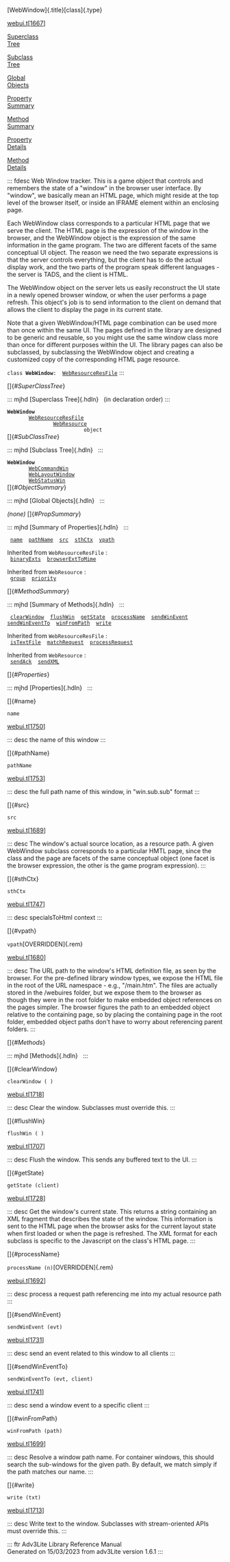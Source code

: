 [WebWindow]{.title}[class]{.type}

[webui.t](../file/webui.t.html)\[[1667](../source/webui.t.html#1667)\]

[Superclass\
Tree](#_SuperClassTree_)

[Subclass\
Tree](#_SubClassTree_)

[Global\
Objects](#_ObjectSummary_)

[Property\
Summary](#_PropSummary_)

[Method\
Summary](#_MethodSummary_)

[Property\
Details](#_Properties_)

[Method\
Details](#_Methods_)

::: fdesc
Web Window tracker. This is a game object that controls and remembers
the state of a \"window\" in the browser user interface. By \"window\",
we basically mean an HTML page, which might reside at the top level of
the browser itself, or inside an IFRAME element within an enclosing
page.

Each WebWindow class corresponds to a particular HTML page that we serve
the client. The HTML page is the expression of the window in the
browser, and the WebWindow object is the expression of the same
information in the game program. The two are different facets of the
same conceptual UI object. The reason we need the two separate
expressions is that the server controls everything, but the client has
to do the actual display work, and the two parts of the program speak
different languages - the server is TADS, and the client is HTML.

The WebWindow object on the server lets us easily reconstruct the UI
state in a newly opened browser window, or when the user performs a page
refresh. This object\'s job is to send information to the client on
demand that allows the client to display the page in its current state.

Note that a given WebWindow/HTML page combination can be used more than
once within the same UI. The pages defined in the library are designed
to be generic and reusable, so you might use the same window class more
than once for different purposes within the UI. The library pages can
also be subclassed, by subclassing the WebWindow object and creating a
customized copy of the corresponding HTML page resource.

`class `**`WebWindow`**` :   `[`WebResourceResFile`](../object/WebResourceResFile.html)
:::

[]{#_SuperClassTree_}

::: mjhd
[Superclass Tree]{.hdln}   (in declaration order)
:::

**`WebWindow`**\
`         `[`WebResourceResFile`](../object/WebResourceResFile.html)\
`                 `[`WebResource`](../object/WebResource.html)\
`                         object`\
[]{#_SubClassTree_}

::: mjhd
[Subclass Tree]{.hdln}  
:::

**`WebWindow`**\
`         `[`WebCommandWin`](../object/WebCommandWin.html)\
`         `[`WebLayoutWindow`](../object/WebLayoutWindow.html)\
`         `[`WebStatusWin`](../object/WebStatusWin.html)\
[]{#_ObjectSummary_}

::: mjhd
[Global Objects]{.hdln}  
:::

*(none)* []{#_PropSummary_}

::: mjhd
[Summary of Properties]{.hdln}  
:::

` `[`name`](#name)`  `[`pathName`](#pathName)`  `[`src`](#src)`  `[`sthCtx`](#sthCtx)`  `[`vpath`](#vpath)`  `

Inherited from `WebResourceResFile` :\
` `[`binaryExts`](../object/WebResourceResFile.html#binaryExts)`  `[`browserExtToMime`](../object/WebResourceResFile.html#browserExtToMime)`  `

Inherited from `WebResource` :\
` `[`group`](../object/WebResource.html#group)`  `[`priority`](../object/WebResource.html#priority)`  `

[]{#_MethodSummary_}

::: mjhd
[Summary of Methods]{.hdln}  
:::

` `[`clearWindow`](#clearWindow)`  `[`flushWin`](#flushWin)`  `[`getState`](#getState)`  `[`processName`](#processName)`  `[`sendWinEvent`](#sendWinEvent)`  `[`sendWinEventTo`](#sendWinEventTo)`  `[`winFromPath`](#winFromPath)`  `[`write`](#write)`  `

Inherited from `WebResourceResFile` :\
` `[`isTextFile`](../object/WebResourceResFile.html#isTextFile)`  `[`matchRequest`](../object/WebResourceResFile.html#matchRequest)`  `[`processRequest`](../object/WebResourceResFile.html#processRequest)`  `

Inherited from `WebResource` :\
` `[`sendAck`](../object/WebResource.html#sendAck)`  `[`sendXML`](../object/WebResource.html#sendXML)`  `

[]{#_Properties_}

::: mjhd
[Properties]{.hdln}  
:::

[]{#name}

`name`

[webui.t](../file/webui.t.html)\[[1750](../source/webui.t.html#1750)\]

::: desc
the name of this window
:::

[]{#pathName}

`pathName`

[webui.t](../file/webui.t.html)\[[1753](../source/webui.t.html#1753)\]

::: desc
the full path name of this window, in \"win.sub.sub\" format
:::

[]{#src}

`src`

[webui.t](../file/webui.t.html)\[[1689](../source/webui.t.html#1689)\]

::: desc
The window\'s actual source location, as a resource path. A given
WebWindow subclass corresponds to a particular HMTL page, since the
class and the page are facets of the same conceptual object (one facet
is the browser expression, the other is the game program expression).
:::

[]{#sthCtx}

`sthCtx`

[webui.t](../file/webui.t.html)\[[1747](../source/webui.t.html#1747)\]

::: desc
specialsToHtml context
:::

[]{#vpath}

`vpath`[OVERRIDDEN]{.rem}

[webui.t](../file/webui.t.html)\[[1680](../source/webui.t.html#1680)\]

::: desc
The URL path to the window\'s HTML definition file, as seen by the
browser. For the pre-defined library window types, we expose the HTML
file in the root of the URL namespace - e.g., \"/main.htm\". The files
are actually stored in the /webuires folder, but we expose them to the
browser as though they were in the root folder to make embedded object
references on the pages simpler. The browser figures the path to an
embedded object relative to the containing page, so by placing the
containing page in the root folder, embedded object paths don\'t have to
worry about referencing parent folders.
:::

[]{#_Methods_}

::: mjhd
[Methods]{.hdln}  
:::

[]{#clearWindow}

`clearWindow ( )`

[webui.t](../file/webui.t.html)\[[1718](../source/webui.t.html#1718)\]

::: desc
Clear the window. Subclasses must override this.
:::

[]{#flushWin}

`flushWin ( )`

[webui.t](../file/webui.t.html)\[[1707](../source/webui.t.html#1707)\]

::: desc
Flush the window. This sends any buffered text to the UI.
:::

[]{#getState}

`getState (client)`

[webui.t](../file/webui.t.html)\[[1728](../source/webui.t.html#1728)\]

::: desc
Get the window\'s current state. This returns a string containing an XML
fragment that describes the state of the window. This information is
sent to the HTML page when the browser asks for the current layout state
when first loaded or when the page is refreshed. The XML format for each
subclass is specific to the Javascript on the class\'s HTML page.
:::

[]{#processName}

`processName (n)`[OVERRIDDEN]{.rem}

[webui.t](../file/webui.t.html)\[[1692](../source/webui.t.html#1692)\]

::: desc
process a request path referencing me into my actual resource path
:::

[]{#sendWinEvent}

`sendWinEvent (evt)`

[webui.t](../file/webui.t.html)\[[1731](../source/webui.t.html#1731)\]

::: desc
send an event related to this window to all clients
:::

[]{#sendWinEventTo}

`sendWinEventTo (evt, client)`

[webui.t](../file/webui.t.html)\[[1741](../source/webui.t.html#1741)\]

::: desc
send a window event to a specific client
:::

[]{#winFromPath}

`winFromPath (path)`

[webui.t](../file/webui.t.html)\[[1699](../source/webui.t.html#1699)\]

::: desc
Resolve a window path name. For container windows, this should search
the sub-windows for the given path. By default, we match simply if the
path matches our name.
:::

[]{#write}

`write (txt)`

[webui.t](../file/webui.t.html)\[[1713](../source/webui.t.html#1713)\]

::: desc
Write text to the window. Subclasses with stream-oriented APIs must
override this.
:::

::: ftr
Adv3Lite Library Reference Manual\
Generated on 15/03/2023 from adv3Lite version 1.6.1
:::
